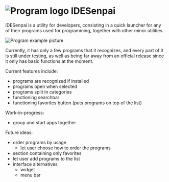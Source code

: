  ![Program logo](https://i.imgur.com/iCzZsms.png) IDESenpai
================
IDESenpai is a utility for developers, consisting in a quick launcher for any of their programs used for programming, together with other minor utilities.

![Program example picture](https://i.imgur.com/FO8Ilbd.pngg)

Currently, it has only a few programs that it recognizes, and every part of it is still under testing, as well as being far away from an official release since it only has basic functions at the moment. 

Current features include:
- programs are recognized if installed
- programs open when selected
- programs split in categories
- functioning searchbar
- functioning favorites button (puts programs on top of the list)

Work-in-progress:
- group and start apps together

Future ideas:
- order programs by usage
  - let user choose how to order the programs
- section containing only favorites
- let user add programs to the list
- interface alternatives
  - widget
  - menu bar
